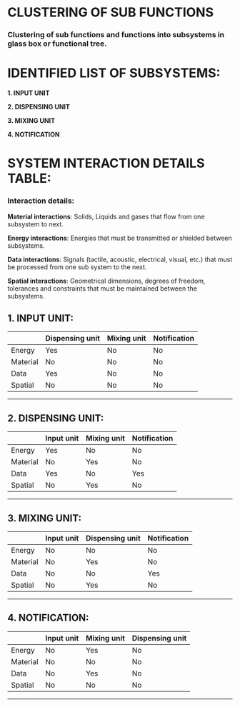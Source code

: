 # CLUSTERING OF SUB FUNCTIONS

### Clustering of sub functions and functions into subsystems in glass box or functional tree.



# IDENTIFIED LIST OF SUBSYSTEMS:
**1. INPUT UNIT**

**2. DISPENSING UNIT**

**3. MIXING UNIT**

**4. NOTIFICATION**


# SYSTEM INTERACTION DETAILS TABLE:

### Interaction details:

**Material interactions**: Solids, Liquids and gases that flow from one subsystem to next.

**Energy interactions**: Energies that must be transmitted or shielded between subsystems.

**Data interactions**: Signals (tactile, acoustic, electrical, visual, etc.) that must be processed from one sub system to the next.

**Spatial interactions**: Geometrical dimensions, degrees of freedom, tolerances and constraints that must be maintained between the subsystems.

## 1. INPUT UNIT:

||Dispensing unit|Mixing unit|Notification|
|--|--|--|--|
|Energy|Yes|No|No|
|Material|No|No|No|
|Data|Yes|No|No|
|Spatial|No|No|No|

***

## 2. DISPENSING UNIT:

||Input unit|Mixing unit|Notification|
|--|--|--|--|
|Energy|Yes|No|No|
|Material|No|Yes|No|
|Data|Yes|No|Yes|
|Spatial|No|Yes|No|

***


## 3. MIXING UNIT:

||Input unit|Dispensing unit|Notification|
|--|--|--|--|
|Energy|No|No|No|
|Material|No|Yes|No|
|Data|No|No|Yes|
|Spatial|No|Yes|No|

***

## 4. NOTIFICATION:

||Input unit|Mixing unit|Dispensing unit|
|--|--|--|--|
|Energy|No|Yes|No|
|Material|No|No|No|
|Data|No|Yes|No|
|Spatial|No|No|No|
***










